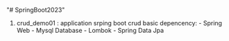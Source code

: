"# SpringBoot2023" 
1. crud_demo01 : 
application srping boot crud basic 
	depencency:
		- Spring Web
		- Mysql Database
		- Lombok
		- Spring Data Jpa
